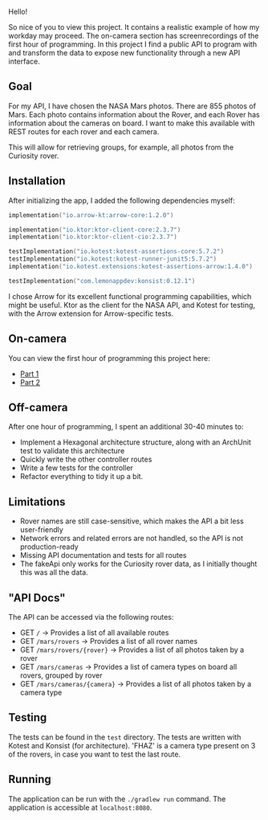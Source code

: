 Hello!

So nice of you to view this project. It contains a realistic example of how my workday may proceed. The on-camera section has screenrecordings of the first hour of programming. In this project I find a public API to program with and transform the data to expose new functionality through a new API interface.

## Goal
For my API, I have chosen the NASA Mars photos. There are 855 photos of Mars. Each photo contains information about the Rover, and each Rover has information about the cameras on board. I want to make this available with REST routes for each rover and each camera.

This will allow for retrieving groups, for example, all photos from the Curiosity rover.

## Installation
After initializing the app, I added the following dependencies myself:
```kotlin
implementation("io.arrow-kt:arrow-core:1.2.0")

implementation("io.ktor:ktor-client-core:2.3.7")
implementation("io.ktor:ktor-client-cio:2.3.7")

testImplementation("io.kotest:kotest-assertions-core:5.7.2")
testImplementation("io.kotest:kotest-runner-junit5:5.7.2")
implementation("io.kotest.extensions:kotest-assertions-arrow:1.4.0")

testImplementation("com.lemonappdev:konsist:0.12.1")
```

I chose Arrow for its excellent functional programming capabilities, which might be useful. Ktor as the client for the NASA API, and Kotest for testing, with the Arrow extension for Arrow-specific tests.

## On-camera
You can view the first hour of programming this project here:
- [Part 1](https://drive.google.com/file/d/1C1cdlVcHIz8AsOqlq0SZl18VUHWmA-np/view)
- [Part 2](https://drive.google.com/file/d/1EB-Rhe4ERNd7080eToTmEHPP8HTLV_cW/view)

## Off-camera
After one hour of programming, I spent an additional 30-40 minutes to:
- Implement a Hexagonal architecture structure, along with an ArchUnit test to validate this architecture
- Quickly write the other controller routes
- Write a few tests for the controller
- Refactor everything to tidy it up a bit.

## Limitations
- Rover names are still case-sensitive, which makes the API a bit less user-friendly
- Network errors and related errors are not handled, so the API is not production-ready
- Missing API documentation and tests for all routes
- The fakeApi only works for the Curiosity rover data, as I initially thought this was all the data.

## "API Docs"
The API can be accessed via the following routes:
- GET `/` -> Provides a list of all available routes
- GET `/mars/rovers` -> Provides a list of all rover names
- GET `/mars/rovers/{rover}` -> Provides a list of all photos taken by a rover
- GET `/mars/cameras` -> Provides a list of camera types on board all rovers, grouped by rover
- GET `/mars/cameras/{camera}` -> Provides a list of all photos taken by a camera type

## Testing
The tests can be found in the `test` directory. The tests are written with Kotest and Konsist (for architecture).
'FHAZ' is a camera type present on 3 of the rovers, in case you want to test the last route.

## Running
The application can be run with the `./gradlew run` command. The application is accessible at `localhost:8080`.
